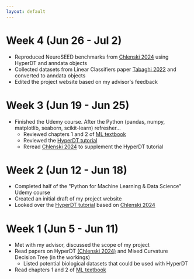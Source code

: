 ```yaml
---
layout: default
---
```


# Week 4 (Jun 26 - Jul 2)
- Reproduced NeuroSEED benchmarks from [Chlenski 2024](https://arxiv.org/abs/2310.13841)
using HyperDT and anndata objects
- Collected datasets from Linear Classifiers paper [Tabaghi 2022](https://arxiv.org/pdf/2102.10204) and 
converted to anndata objects
- Edited the project website based on my advisor's feedback

# Week 3 (Jun 19 - Jun 25)
- Finished the Udemy course. After the Python (pandas, numpy, matplotlib, seaborn, scikit-learn) 
refresher...
  - Reviewed chapters 1 and 2 of [ML textbook](https://github.com/ageron/handson-ml2)
  - Reviewed the [HyperDT tutorial](https://github.com/pchlenski/hyperdt/blob/main/notebooks/tutorial.ipynb) 
  - Reread [Chlenski 2024](https://arxiv.org/abs/2310.13841) to supplement the HyperDT tutorial

# Week 2 (Jun 12 - Jun 18)
- Completed half of the "Python for Machine Learning & Data Science" Udemy course
- Created an initial draft of my project website 
- Looked over the [HyperDT tutorial](https://github.com/pchlenski/hyperdt/blob/main/notebooks/tutorial.ipynb) 
based on [Chlenski 2024](https://arxiv.org/abs/2310.13841)

# Week 1 (Jun 5 - Jun 11)
- Met with my advisor, discussed the scope of my project
- Read papers on HyperDT [(Chlenski 2024)](https://arxiv.org/abs/2310.13841)
and Mixed Curvature Decision Tree (in the workings)
  - Listed potential biological datasets that could be used with HyperDT
- Read chapters 1 and 2 of [ML textbook](https://github.com/ageron/handson-ml2)